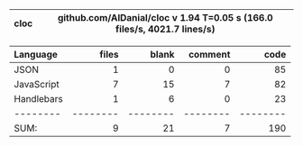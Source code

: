 cloc|github.com/AlDanial/cloc v 1.94  T=0.05 s (166.0 files/s, 4021.7 lines/s)
--- | ---

Language|files|blank|comment|code
:-------|-------:|-------:|-------:|-------:
JSON|1|0|0|85
JavaScript|7|15|7|82
Handlebars|1|6|0|23
--------|--------|--------|--------|--------
SUM:|9|21|7|190
